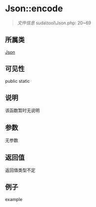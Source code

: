 # Json::encode

> *文件信息* suda\tool\Json.php: 20~69
## 所属类 

[Json](../Json.md)

## 可见性

  public  static
## 说明

该函数暂时无说明

## 参数

无参数

## 返回值
返回值类型不定

## 例子

example